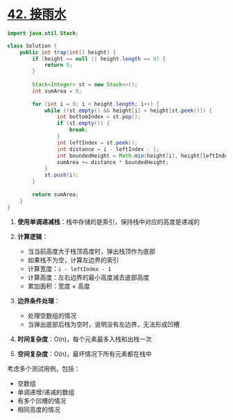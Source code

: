# [42. 接雨水](https://leetcode.cn/problems/trapping-rain-water/)

```java
import java.util.Stack;

class Solution {
    public int trap(int[] height) {
        if (height == null || height.length == 0) {
            return 0;
        }
        
        Stack<Integer> st = new Stack<>();
        int sumArea = 0;
        
        for (int i = 0; i < height.length; i++) {
            while (!st.empty() && height[i] > height[st.peek()]) {
                int bottomIndex = st.pop();
                if (st.empty()) {
                    break;
                }
                int leftIndex = st.peek();
                int distance = i - leftIndex - 1;
                int boundedHeight = Math.min(height[i], height[leftIndex]) - height[bottomIndex];
                sumArea += distance * boundedHeight;
            }
            st.push(i);
        }
        
        return sumArea;
    }
}
```

1. **使用单调递减栈**：栈中存储的是索引，保持栈中对应的高度是递减的

2. **计算逻辑**：
   - 当当前高度大于栈顶高度时，弹出栈顶作为底部
   - 如果栈不为空，计算左边界的索引
   - 计算宽度：`i - leftIndex - 1`
   - 计算高度：左右边界的最小高度减去底部高度
   - 累加面积：宽度 × 高度

3. **边界条件处理**：
   - 处理空数组的情况
   - 当弹出底部后栈为空时，说明没有左边界，无法形成凹槽

4. **时间复杂度**：O(n)，每个元素最多入栈和出栈一次
5. **空间复杂度**：O(n)，最坏情况下所有元素都在栈中

考虑多个测试用例，包括：
- 空数组
- 单调递增/递减的数组
- 有多个凹槽的情况
- 相同高度的情况